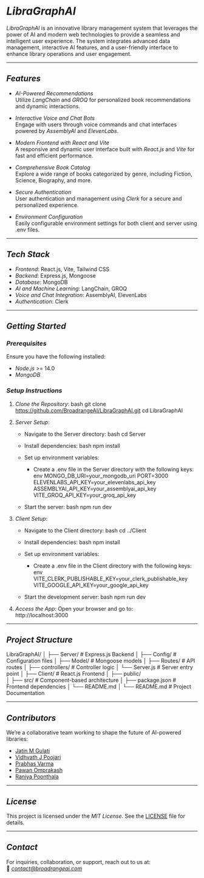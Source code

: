 # *LibraGraphAI*

*LibraGraphAI* is an innovative library management system that leverages the power of AI and modern web technologies to provide a seamless and intelligent user experience. The system integrates advanced data management, interactive AI features, and a user-friendly interface to enhance library operations and user engagement.

---

## *Features*

- *AI-Powered Recommendations*  
  Utilize *LangChain* and *GROQ* for personalized book recommendations and dynamic interactions.

- *Interactive Voice and Chat Bots*  
  Engage with users through voice commands and chat interfaces powered by *AssemblyAI* and *ElevenLabs*.

- *Modern Frontend with React and Vite*  
  A responsive and dynamic user interface built with *React.js* and *Vite* for fast and efficient performance.

- *Comprehensive Book Catalog*  
  Explore a wide range of books categorized by genre, including Fiction, Science, Biography, and more.

- *Secure Authentication*  
  User authentication and management using *Clerk* for a secure and personalized experience.

- *Environment Configuration*  
  Easily configurable environment settings for both client and server using .env files.

---

## *Tech Stack*

- *Frontend*: React.js, Vite, Tailwind CSS
- *Backend*: Express.js, Mongoose
- *Database*: MongoDB
- *AI and Machine Learning*: LangChain, GROQ
- *Voice and Chat Integration*: AssemblyAI, ElevenLabs
- *Authentication*: Clerk

---

## *Getting Started*

### *Prerequisites*
Ensure you have the following installed:

- *Node.js* >= 14.0
- *MongoDB* 

### *Setup Instructions*

1. *Clone the Repository*:
   bash
   git clone https://github.com/BroadrangeAI/LibraGraphAI.git
   cd LibraGraphAI
   

2. *Server Setup*:
   - Navigate to the Server directory:
     bash
     cd Server
     
   - Install dependencies:
     bash
     npm install
     
   - Set up environment variables:
     - Create a .env file in the Server directory with the following keys:
       env
       MONGO_DB_URI=your_mongodb_uri
       PORT=3000
       ELEVENLABS_API_KEY=your_elevenlabs_api_key
       ASSEMBLYAI_API_KEY=your_assemblyai_api_key
       VITE_GROQ_API_KEY=your_groq_api_key
       
   - Start the server:
     bash
     npm run dev
     

3. *Client Setup*:
   - Navigate to the Client directory:
     bash
     cd ../Client
     
   - Install dependencies:
     bash
     npm install
     
   - Set up environment variables:
     - Create a .env file in the Client directory with the following keys:
       env
       VITE_CLERK_PUBLISHABLE_KEY=your_clerk_publishable_key
       VITE_GOOGLE_API_KEY=your_google_api_key
       
   - Start the development server:
     bash
     npm run dev
     

4. *Access the App*:
   Open your browser and go to:  
   http://localhost:3000

---

## *Project Structure*


LibraGraphAI/
│
├── Server/             # Express.js Backend
│   ├── Config/         # Configuration files
│   ├── Model/          # Mongoose models
│   ├── Routes/         # API routes
│   ├── controllers/    # Controller logic
│   └── Server.js       # Server entry point
│
├── Client/             # React.js Frontend
│   ├── public/         
│   ├── src/            # Component-based architecture
│   ├── package.json    # Frontend dependencies
│   └── README.md
│
└── README.md           # Project Documentation


---

## *Contributors*

We’re a collaborative team working to shape the future of AI-powered libraries:  

- [Jatin M Gulati](https://github.com/JatinMGulati)  
- [Vidhvath J Poojari](https://github.com/vidhvath28)  
- [Prabhas Varma](https://github.com/PRABHAS-VARMA)  
- [Pawan Omprakash](https://github.com/pawanomprakash)  
- [Raniya Poonthala](https://github.com/raniyaptla)  

---

## *License*

This project is licensed under the *MIT License*. See the [LICENSE](LICENSE) file for details.

---

## *Contact*

For inquiries, collaboration, or support, reach out to us at:  
📧 *contact@broadrangeai.com*